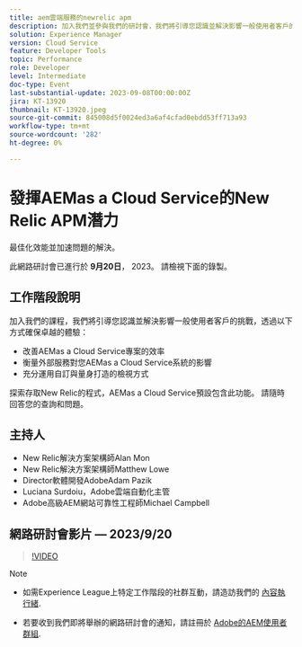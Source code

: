 ```yaml
---
title: aem雲端服務的newrelic apm
description: 加入我們並參與我們的研討會，我們將引導您認識並解決影響一般使用者客戶的挑戰，透過提高您的AEMas a Cloud Service專案的效率、衡量外部服務對您的AEMas a Cloud Service系統的影響，以及充分利用自訂和量身打造的檢視，來確保卓越的體驗。 探索存取New Relic的程式，AEMas a Cloud Service預設包含此功能。 請隨時回答您的查詢和問題。
solution: Experience Manager
version: Cloud Service
feature: Developer Tools
topic: Performance
role: Developer
level: Intermediate
doc-type: Event
last-substantial-update: 2023-09-08T00:00:00Z
jira: KT-13920
thumbnail: KT-13920.jpeg
source-git-commit: 845008d5f0024ed3a6af4cfad0ebdd53ff713a93
workflow-type: tm+mt
source-wordcount: '282'
ht-degree: 0%

---
```



# 發揮AEMas a Cloud Service的New Relic APM潛力

最佳化效能並加速問題的解決。

此網路研討會已進行於 **9月20日**， 2023。 請檢視下面的錄製。

## 工作階段說明

加入我們的課程，我們將引導您認識並解決影響一般使用者客戶的挑戰，透過以下方式確保卓越的體驗：

* 改善AEMas a Cloud Service專案的效率
* 衡量外部服務對您AEMas a Cloud Service系統的影響
* 充分運用自訂與量身打造的檢視方式

探索存取New Relic的程式，AEMas a Cloud Service預設包含此功能。 請隨時回答您的查詢和問題。

## 主持人

* New Relic解決方案架構師Alan Mon
* New Relic解決方案架構師Matthew Lowe
* Director軟體開發AdobeAdam Pazik
* Luciana Surdoiu，Adobe雲端自動化主管
* Adobe高級AEM網站可靠性工程師Michael Campbell

## 網路研討會影片 — 2023/9/20

>[!VIDEO](https://video.tv.adobe.com/v/3424439/)

>[!NOTE]
>
>* 如需Experience League上特定工作階段的社群互動，請造訪我們的 [內容執行緒](https://adobe.ly/3sV67N5).
>
>* 若要收到我們即將舉辦的網路研討會的通知，請註冊於 [Adobe的AEM使用者群組](https://aem-augs.adobe.com/).
